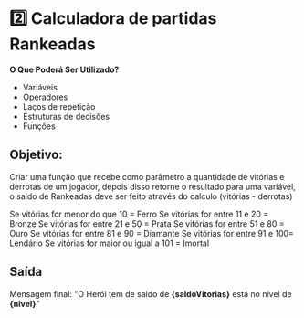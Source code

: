 # 2️⃣ Calculadora de partidas Rankeadas
**O Que Poderá Ser Utilizado?**

- Variáveis
- Operadores
- Laços de repetição
- Estruturas de decisões
- Funções

## Objetivo:

Criar uma função que recebe como parâmetro a quantidade de vitórias e derrotas de um jogador,
depois disso retorne o resultado para uma variável, o saldo de Rankeadas deve ser feito através do calculo (vitórias - derrotas)

Se vitórias for menor do que 10 = Ferro
Se vitórias for entre 11 e 20 = Bronze
Se vitórias for entre 21 e 50 = Prata
Se vitórias for entre 51 e 80 = Ouro
Se vitórias for entre 81 e 90 = Diamante
Se vitórias for entre 91 e 100= Lendário
Se vitórias for maior ou igual a 101 = Imortal

## Saída

Mensagem final: "O Herói tem de saldo de **{saldoVitorias}** está no nível de **{nivel}**"